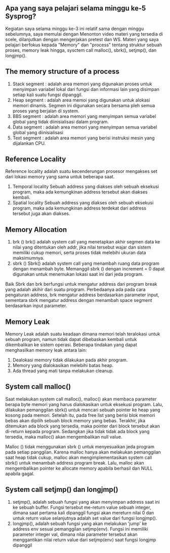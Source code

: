 ## Apa yang saya pelajari selama minggu ke-5 Sysprog?
Kegiatan saya selama minggu ke-3 ini relatif sama dengan minggu sebelumnya, saya memulai dengan Menonton video materi yang tersedia di scele, dilanjutkan dengan mengerjakan pretest dan WS. Materi yang saya pelajari berfokus kepada "Memory" dan "process" tentang struktur sebuah proses, memory leak hingga, sysctem call malloc(), sbrk(), setjmp(), dan longjmp().

## The memory structure of a process 
1. Stack segment : adalah area memori yang digunakan proses untuk menyimpan variabel lokal dari fungsi
dan informasi lain yang disimpan setiap kali suatu fungsi dipanggil.
2. Heap segment : adalah area memoi yang digunakan untuk alokasi memori dinamis. Segmen ini
digunakan secara bersama pleh semua proses yang berjalan di system.
3. BBS segment : adalah area memori yang menyimpan semua variabel global yang tidak diinisialisasi dalam
program.
4. Data segment : adalah area memori yang menyimpan semua variabel global yang diinisialisasi
5. Text segment : adalah area memori yang berisi instruksi mesin yang dijalankan CPU.

## Reference Locality
Reference locality adalah suatu kecenderungan prosesor mengakses set dari lokasi memory yang sama untuk beberapa saat.
1. Temporal locality
Sebuah address yang diakses oleh sebuah eksekusi program, maka ada kemungkinan address tersebut
akan diakses kembali.
2. Spatial locality
Sebuah address yang diakses oleh sebuah eksekusi program, maka ada kemungkinan address terdekat
dari address tersebut juga akan diakses. 

## Memory Allocation
1. brk () 
brk() adalah system call yang menetapkan akhir segmen data ke nilai yang ditentukan oleh addr, jika nilai tersebut wajar dan
sistem memiliki cukup memori, serta proses tidak melebihi ukuran data maksimumnya.
2. sbrk () 
Sbrk() adalah system call yang menambah ruang data program dengan menambah byte. Memanggil sbrk () dengan increment =
0 dapat digunakan untuk menemukan lokasi saat ini dari jeda program.

Baik Sbrk dan brk berfungsi untuk mengatur address dari program break yang adalah akihir dari suatu
program. Perbedaanya ada pada cara pengaturan address, brk mengatur address berdasarkan
parameter input, sementara sbrk mengatur address dengan menambah space segment berdasarkan
input parameter.

## Memory Leak
Memory Leak adalah suatu keadaan dimana memori telah teralokasi untuk sebuah program, namun
tidak dapat dibebaskan kembali untuk dikembalikan ke sistem operasi.
Beberapa tindakan yang dapat menghasilkan memory leak antara lain:
1. Dealokasi memory tidak dilakukan pada akhir program.
2. Memory yang dialokasikan melebihi batas heap.
3. Ada thread yang mati tanpa melakukan cleanup.

## System call malloc()
Saat melakukan system call malloc(), malloc() akan membaca parameter berapa byte memori
yang harus dialokasikan untuk eksekusi program. Lalu, dilakukan pemanggilan sbrk() untuk
mencari sebuah pointer ke heap yang kosong pada memori. Setelah itu, pada free list yang berisi
blok memori bebas akan dipilih sebuah block memory yang bebas. Terakhir, jika ditemukan ada
block yang tersedia, maka pointer dari block tersebut akan di-return kepada program. Sedangkan
jika tidak tidak ada block yang tersedia, maka malloc() akan mengembalikan null value.

Malloc () tidak menggunakan sbrk () untuk menyesuaikan jeda program pada setiap panggilan.
Karena malloc hanya akan melakukan pemanggilan saat heap tidak cukup, malloc akan
mengimplementasikan system call sbrk() untuk menambah address program break. Lalu, malloc
akan mengembalikan pointer ke allocate memory apabila berhasil dan NULL apabila gagal.

## System call setjmp() dan longjmp()
1. setjmp(), adalah sebuah fungsi yang akan menyimpan address saat ini ke sebuah buffer. Fungsi
tersebut me-return value sebuah integer, dimana saat pertama kali dipanggil fungsi akan mereturn nilai 0 dan untuk return value selanjutnya adalah set value dari fungsi longjmp().
2. longjmp(), adalah sebuah fungsi yang akan melakukan 'jump' ke address env sesuai pemanggilan
setjmp(env). Fungsi ini memiliki parameter integer val, dimana nilai parameter tersebut akan
menggantikan nilai return value dari setjmp(env) saat fungsi longjmp dipanggil

